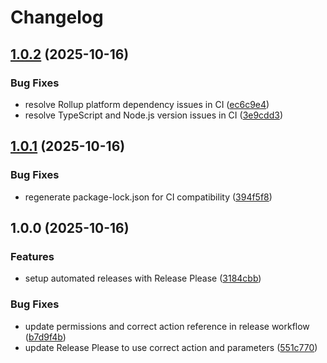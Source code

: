 # Changelog

## [1.0.2](https://github.com/myusp/waha-api-client-ts/compare/v1.0.1...v1.0.2) (2025-10-16)


### Bug Fixes

* resolve Rollup platform dependency issues in CI ([ec6c9e4](https://github.com/myusp/waha-api-client-ts/commit/ec6c9e47d094c6e3e988db9931e3f20c79c2f431))
* resolve TypeScript and Node.js version issues in CI ([3e9cdd3](https://github.com/myusp/waha-api-client-ts/commit/3e9cdd3d7dba5597939257c25136d1a6d549600d))

## [1.0.1](https://github.com/myusp/waha-api-client-ts/compare/v1.0.0...v1.0.1) (2025-10-16)


### Bug Fixes

* regenerate package-lock.json for CI compatibility ([394f5f8](https://github.com/myusp/waha-api-client-ts/commit/394f5f8078d570e0f633cc470ea9f5589c1b6772))

## 1.0.0 (2025-10-16)


### Features

* setup automated releases with Release Please ([3184cbb](https://github.com/myusp/waha-api-client-ts/commit/3184cbb5a48504c1761d02c2af1479d415b654b0))


### Bug Fixes

* update permissions and correct action reference in release workflow ([b7d9f4b](https://github.com/myusp/waha-api-client-ts/commit/b7d9f4b6f4e4683af64207daa04d8f5cf9fcb731))
* update Release Please to use correct action and parameters ([551c770](https://github.com/myusp/waha-api-client-ts/commit/551c770df8c21b204e209c526d9d248b5b8c1655))
